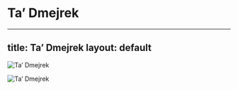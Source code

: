 
Ta’ Dmejrek
===========
---
title: Ta’ Dmejrek
layout: default
---

![Ta’ Dmejrek](http://www.thebestviewpoints.com/wp-content/uploads/2019/03/DJI_0027-Panorama.jpg)

![Ta’ Dmejrek](https://s3-us-west-1.amazonaws.com/peakery-media/images/items/users/cache/ta-dmejrek-2014-09-14-1.JPG.910x680_q95.jpg)